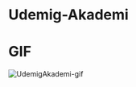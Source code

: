 # Udemig-Akademi

# GIF
![UdemigAkademi-gif](https://github.com/gokceksinan/Udemig-Akademi/assets/140621718/c1374b45-3dd1-4080-bd4b-ab742a0968eb)

